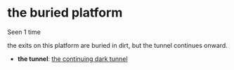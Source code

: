 # the buried platform

Seen 1 time

the exits on this platform are buried in dirt, but the tunnel continues onward.

- **the tunnel**: [the continuing dark tunnel](the-continuing-dark-tunnel-Nsllj90.md)
